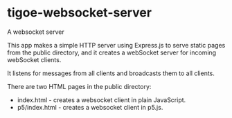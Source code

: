 # tigoe-websocket-server

A websocket server

This app makes a simple HTTP server using Express.js 
to serve static pages from the public directory, and it creates a webSocket server
for incoming webSocket clients. 

It listens for messages from all clients and broadcasts them to all clients.

There are two HTML pages in the public directory:
* index.html - creates a websocket client in plain JavaScript.
* p5/index.html - creates a websocket client in p5.js. 